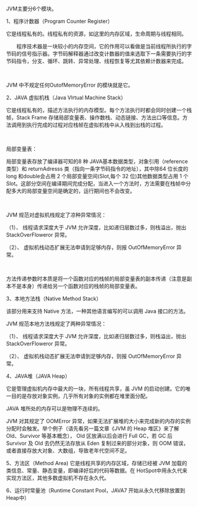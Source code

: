 JVM主要分6个模块。

1、程序计数器（Program Counter Register）

它是线程私有的。线程私有的资源，如这里的内存区域，生命周期与线程相同。


&emsp;&emsp;程序技术器是一块较小的内存空间，它的作用可以看做是当前线程所执行的字节码的信号指示器。字节码解释器通过改变计数器的值来选取下一条需要执行的字节码指令，分支、循环、跳转、异常处理、线程恢复等尤其依赖计数器来完成。

&emsp;

JVM 中不规定任何OutofMemoryError 的模块就是它。

2、JAVA 虚拟机栈（Java VIrtual Machine Stack）
  
  它是线程私有的，描述方法执行的内存模型。每个方法执行时都会同时创建一个栈帧，Stack Frame 存储局部变量表、操作数栈、动态链接、方法出口等信息。方法调用到执行完成的过程对应栈帧在虚拟机栈中从入栈到出栈的过程。


&emsp;

局部变量表：

局部变量表存放了编译器可知的8 种 JAVA基本数据类型，对象引用（reference 类型）和 returnAdresss 类（指向一条字节码指令的地址），其中除64 位长度的 long 和double会占用 2 个局部变量空间(Slot,每个 32 位)其他数据类型占用 1 个 Slot。这部分空间在编译期间完成分配，当进入一个方法时，方法需要在栈帧中分配多大的局部变量空间是确定的，运行期间也不会改变。

&emsp;

JVM 规范对虚拟机栈规定了凉种异常情况：

（1）、 线程请求深度大于 JVM 允许深度，比如递归层数过多，则栈溢出，抛出 StackOverFloweror 异常。

（2）、 虚拟机栈动态扩展无法申请到足够内存，则报 OutOfMemoryError 异常。


&emsp;

方法传递参数时本质是将一个函数对应的栈帧的局部变量表的副本传递（注意是副本不是本身）传递给另一个函数对应的栈帧的局部变量表。

3、本地方法栈（Native Method Stack）

该部分用来支持 Native 方法，一种其他语言编写的可以调用 Java 接口的方法。

JVM 规范本地方法栈规定了两种异常情况：

（1）、 线程请求深度大于 JVM 允许深度，比如递归层数过多，则栈溢出，抛出 StackOverFloweror 异常。

（2）、 虚拟机栈动态扩展无法申请到足够内存，则报 OutOfMemoryError 异常。

4、JAVA堆（JAVA Heap）

它是管理虚拟机内存中最大的一块，所有线程共享，虽 JVM 的启动创建。它的唯一目的是存放对象实例，几乎所有对象的实例都在堆里面分配。

JAVA 堆所处的内存可以是物理不连续的。

JVM 对其规定了 OOMError 异常，如果无法扩展堆的大小来完成新的内存的实例分配时会触发。举个例子（请先看另一篇文章《JVM 的 Heap 堆区》来了解Old、Survivor 等基本概念）， Old 区放满以后会进行 Full GC，若 GC 后 Survivor 及 Old 去仍然无法存放从 Eden 复制过来的部分对象，则 OOM 错误，或者直接存放大对象、大数组，导致老年代空间不足。


5、方法区（Method Area)
    它是线程共享的内存区域，存储已经被 JVM 加载的类信息、常量、静态变量，即编译好后的代码等数据。在 HotSpot中用永久代来实现方法区，其他多数虚拟机不存在永久代。


6、运行时常量池（Runtime Constant Pool，JAVA7 开始从永久代移除放置到Heap中）
